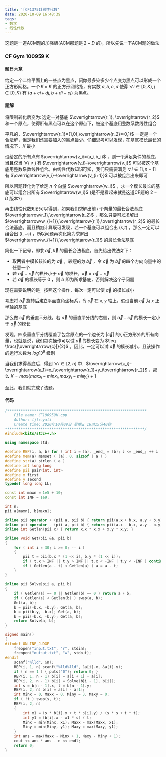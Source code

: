 ```yaml
---
title: '[CF1375I]线性代数'
date: 2020-10-09 16:48:39
tags:
- 数学
- 线性代数
---
```


这题是一道ACM题的加强版(ACM那题是 $2-D$ 的)，所以先说一下ACM题的做法

### CF Gym 100959 K

#### 题目大意

给定一个二维平面上的一些点为黑点，问你最多染多少个点变为黑点可以形成一个正方形网格。一个 $K\times K$ 的正方形网格指，有实数 $a,b,c,d$ 使得 $\forall i\in[0,K),j\in[0,K)$ 有 $(a+ci+dj,b+di-cj)$ 为黑点。

<!-- more -->

#### 题解

将限制转化后变为: 选定一对基底 $\overrightarrow{r_1}, \overrightarrow{r_2}$ 和一个原点，使得所有黑点可以在这个原点下，被这个基底用整数系数线性组合

平凡的，$\overrightarrow{r_1}=(1,0),\overrightarrow{r_2}=(0,1)$ 一定是一个合法解，但是我们还需要加入的黑点最少。仔细思考可以发现，在基底模长最长的情况下，$K$ 最小

设给定的所有点有 $\overrightarrow{v_i}=(a_i,b_i)$ ，则一个满足条件的基底，当且仅当 $\forall i\not= j$ 有 $\overrightarrow{v_i}-\overrightarrow{v_j}$ 可以被这个基底用整数系数线性组合。由线性代数知识可知，我们只需要满足 $\forall i\in[1,n-1]$ 有 $\overrightarrow{v_i}-\overrightarrow{v_{i+1}}$ 可以被组合出来即可

所以问题转化为了给定 $n$ 个向量 $\overrightarrow{w_i}$ ，求一个模长最长的基底可以组合出所有 $\overrightarrow{w_i}$ (是不是看起来就是这道CF题的 $2-D$ 版本?)

再由线性代数知识可以得到，如果我们求解出前 $i$ 个向量的最长合法基底 $\overrightarrow{r_1},\overrightarrow{r_2}$ ，那么只要可以求解出 $\overrightarrow{w_{i+1}},\overrightarrow{r_1},\overrightarrow{r_2}$ 的最长合法基底。而且稍加计算既可发现，若一个基底可以组合出 $(s,t)$ ，那么一定可以组合出 $(t,-s)$ ，所以问题再次化简为求解出 $\overrightarrow{w_{i+1}},\overrightarrow{r_1}$ 的最长合法基底

简化一下记号，即求 $\overrightarrow{a},\overrightarrow{b}$ 的最长合法基底。首先给出做法如下：

*   取两者中模长较长的为 $\overrightarrow{a}$ ，较短的为 $\overrightarrow{b}$ ，令 $\overrightarrow{c}$ 为 $\overrightarrow{b}$ 的四个方向向量中的任意一个
*   若 $\overrightarrow{a}-\overrightarrow{c}$ 的模长小于 $\overrightarrow{a}$ 的模长，$\overrightarrow{a}=\overrightarrow{a}-\overrightarrow{c}$
*   若 $\overrightarrow{a}$ 的模长等于 $0$ ，则 $b$ 即为所求基底，否则解决这个子问题

现在需要说明的是，按照这个操作，每次一定可以使 $\overrightarrow{a}$ 的模长减小

考虑将 $\overrightarrow{b}$ 旋转后建立平面直角坐标系，令 $\overrightarrow{c}$ 在 $x,y$ 轴上，假设当前 $\overrightarrow{c}$ 为 $x$ 正半轴的基底

那么做 $\overrightarrow{c}$ 的垂直平分线，若 $\overrightarrow{a}$ 的垂直平分线的右侧，则 $\overrightarrow{a}-\overrightarrow{c}$ 的模长一定小于 $\overrightarrow{a}$ 的模长

发现，四条垂直平分线覆盖了包含原点的一个边长为 $|\overrightarrow{c}|$ 的小正方形外的所有向量，也就是说，我们每次操作可以试 $\overrightarrow{a}$ 的模长变为 $\leq \frac{|\overrightarrow{c}|}{2}$ 。因此，一定可以试 $\overrightarrow{a}$ 的模长减小，且该操作的运行次数为 $log 10^9$ 级别

当我们求得基底后，得到 $\forall i\in[2,n]$ 中，$\overrightarrow{a_i}-\overrightarrow{a_1}=x_i\overrightarrow{r_1}+y_i\overrightarrow{r_2}$ ，那么 $K=max\{maxx_i-minx_i,maxy_i-miny_i\}+1$ 

至此，我们就完成了该题。

#### 代码

```c++
/***************************************************************
	File name: CF100959K.cpp
	Author: ljfcnyali
	Create time: 2020年10月09日 星期五 16时15分40秒
***************************************************************/
#include<bits/stdc++.h>

using namespace std;

#define REP(i, a, b) for ( int i = (a), _end_ = (b); i <= _end_; ++ i ) 
#define mem(a) memset ( (a), 0, sizeof ( a ) ) 
#define str(a) strlen ( a ) 
#define int long long
#define pii pair<int, int>
#define x first
#define y second
typedef long long LL;

const int maxn = 1e5 + 10;
const int INF = 1e9;

int n;
pii a[maxn], b[maxn];

inline pii operator + (pii a, pii b) { return pii(a.x + b.x, a.y + b.y); }
inline pii operator - (pii a, pii b) { return pii(a.x - b.x, a.y - b.y); }
inline int Getlen(pii x) { return x.x * x.x + x.y * x.y; }

inline void Get(pii &a, pii b)
{
    for ( int i = 30; i >= 0; -- i ) 
    {
        pii t = pii(b.x * (1 << i), b.y * (1 << i));
        if ( t.x > INF || t.y > INF || t.x < -INF | t.y < -INF ) continue ;
        if ( Getlen(a - t) < Getlen(a) ) a = a - t;
    }
}

inline pii Solve(pii a, pii b)
{
    if ( Getlen(a) == 0 || Getlen(b) == 0 ) return a + b;
    if ( Getlen(a) < Getlen(b) ) swap(a, b);
    Get(a, b);
    b = pii(-b.x, -b.y); Get(a, b);
    b = pii(b.y, -b.x); Get(a, b);
    b = pii(-b.x, -b.y); Get(a, b);
    return Solve(a, b);
}

signed main()
{
#ifndef ONLINE_JUDGE
    freopen("input.txt", "r", stdin);
    freopen("output.txt", "w", stdout);
#endif
    scanf("%lld", &n);
    REP(i, 1, n) scanf("%lld%lld", &a[i].x, &a[i].y);
    if ( n == 1 ) { puts("0"); return 0; }
    REP(i, 1, n - 1) b[i] = a[i + 1] - a[i]; 
    REP(i, 2, n - 1) b[i] = Solve(b[i - 1], b[i]);
    int s = b[n - 1].x, t = b[n - 1].y;
    REP(i, 2, n) b[i] = a[i] - a[1];  
    int Minx = 0, Maxx = 0, Miny = 0, Maxy = 0;
    if ( !t ) swap(s, t);
    REP(i, 2, n)
    {
        int x1 = (s * b[i].x + t * b[i].y) / (s * s + t * t);
        int y1 = (b[i].x - x1 * s) / t;
        Minx = min(Minx, x1); Maxx = max(Maxx, x1);
        Miny = min(Miny, y1); Maxy = max(Maxy, y1);
    }
    int ans = max(Maxx - Minx + 1, Maxy - Miny + 1);
    cout << ans * ans - n << endl;
    return 0;
}
```

